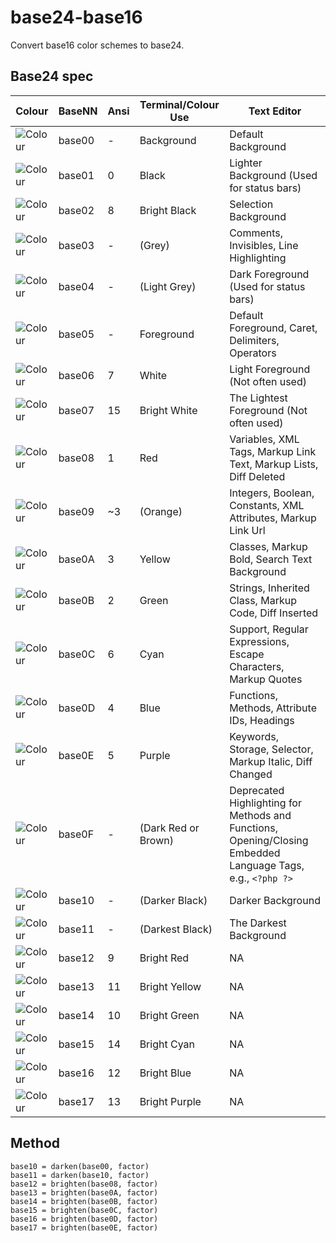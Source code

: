 # base24-base16

Convert base16 color schemes to base24.

## Base24 spec

| Colour                                                  | BaseNN | Ansi | Terminal/Colour Use | Text Editor                                                                                                 |
| ------------------------------------------------------- | ------ | ---- | ------------------- | ----------------------------------------------------------------------------------------------------------- |
| ![Colour](https://placehold.it/25/282c34/000000?text=+) | base00 | -    | Background          | Default Background                                                                                          |
| ![Colour](https://placehold.it/25/3f4451/000000?text=+) | base01 | 0    | Black               | Lighter Background (Used for status bars)                                                                   |
| ![Colour](https://placehold.it/25/4f5666/000000?text=+) | base02 | 8    | Bright Black        | Selection Background                                                                                        |
| ![Colour](https://placehold.it/25/545862/000000?text=+) | base03 | -    | (Grey)              | Comments, Invisibles, Line Highlighting                                                                     |
| ![Colour](https://placehold.it/25/9196a1/000000?text=+) | base04 | -    | (Light Grey)        | Dark Foreground (Used for status bars)                                                                      |
| ![Colour](https://placehold.it/25/abb2bf/000000?text=+) | base05 | -    | Foreground          | Default Foreground, Caret, Delimiters, Operators                                                            |
| ![Colour](https://placehold.it/25/e6e6e6/000000?text=+) | base06 | 7    | White               | Light Foreground (Not often used)                                                                           |
| ![Colour](https://placehold.it/25/ffffff/000000?text=+) | base07 | 15   | Bright White        | The Lightest Foreground (Not often used)                                                                    |
| ![Colour](https://placehold.it/25/e06c75/000000?text=+) | base08 | 1    | Red                 | Variables, XML Tags, Markup Link Text, Markup Lists, Diff Deleted                                           |
| ![Colour](https://placehold.it/25/d19a66/000000?text=+) | base09 | ~3   | (Orange)            | Integers, Boolean, Constants, XML Attributes, Markup Link Url                                               |
| ![Colour](https://placehold.it/25/e5c07b/000000?text=+) | base0A | 3    | Yellow              | Classes, Markup Bold, Search Text Background                                                                |
| ![Colour](https://placehold.it/25/98c379/000000?text=+) | base0B | 2    | Green               | Strings, Inherited Class, Markup Code, Diff Inserted                                                        |
| ![Colour](https://placehold.it/25/56b6c2/000000?text=+) | base0C | 6    | Cyan                | Support, Regular Expressions, Escape Characters, Markup Quotes                                              |
| ![Colour](https://placehold.it/25/61afef/000000?text=+) | base0D | 4    | Blue                | Functions, Methods, Attribute IDs, Headings                                                                 |
| ![Colour](https://placehold.it/25/c678dd/000000?text=+) | base0E | 5    | Purple              | Keywords, Storage, Selector, Markup Italic, Diff Changed                                                    |
| ![Colour](https://placehold.it/25/be5046/000000?text=+) | base0F | -    | (Dark Red or Brown) | Deprecated Highlighting for Methods and Functions, Opening/Closing Embedded Language Tags, e.g., `<?php ?>` |
| ![Colour](https://placehold.it/25/21252b/000000?text=+) | base10 | -    | (Darker Black)      | Darker Background                                                                                           |
| ![Colour](https://placehold.it/25/181a1f/000000?text=+) | base11 | -    | (Darkest Black)     | The Darkest Background                                                                                      |
| ![Colour](https://placehold.it/25/ff7b86/000000?text=+) | base12 | 9    | Bright Red          | NA                                                                                                          |
| ![Colour](https://placehold.it/25/efb074/000000?text=+) | base13 | 11   | Bright Yellow       | NA                                                                                                          |
| ![Colour](https://placehold.it/25/b1e18b/000000?text=+) | base14 | 10   | Bright Green        | NA                                                                                                          |
| ![Colour](https://placehold.it/25/63d4e0/000000?text=+) | base15 | 14   | Bright Cyan         | NA                                                                                                          |
| ![Colour](https://placehold.it/25/67cdff/000000?text=+) | base16 | 12   | Bright Blue         | NA                                                                                                          |
| ![Colour](https://placehold.it/25/e48bff/000000?text=+) | base17 | 13   | Bright Purple       | NA                                                                                                          |

## Method

```
base10 = darken(base00, factor)
base11 = darken(base10, factor)
base12 = brighten(base08, factor)
base13 = brighten(base0A, factor)
base14 = brighten(base0B, factor)
base15 = brighten(base0C, factor)
base16 = brighten(base0D, factor)
base17 = brighten(base0E, factor)
```
